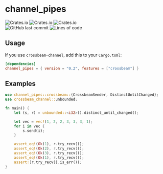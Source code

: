 # channel_pipes

![Crates.io](https://img.shields.io/crates/v/channel_pipes) ![Crates.io](https://img.shields.io/crates/d/channel_pipes) ![Crates.io](https://img.shields.io/crates/l/channel_pipes)  
![GitHub last commit](https://img.shields.io/github/last-commit/Frixuu/ChannelPipes) ![Lines of code](https://img.shields.io/tokei/lines/github/Frixuu/ChannelPipes)

## Usage

If you use ```crossbeam-channel```, add this to your ```Cargo.toml```:

```toml
[dependencies]
channel_pipes = { version = "0.2", features = ["crossbeam"] }
```

## Examples

```rust
use channel_pipes::crossbeam::{CrossbeamSender, DistinctUntilChanged};
use crossbeam_channel::unbounded;

fn main() {
    let (s, r) = unbounded::<i32>().distinct_until_changed();

    let vec = vec![1, 2, 2, 3, 3, 3, 1];
    for i in vec {
        s.send(i);
    }

    assert_eq!(Ok(1), r.try_recv());
    assert_eq!(Ok(2), r.try_recv());
    assert_eq!(Ok(3), r.try_recv());
    assert_eq!(Ok(1), r.try_recv());
    assert!(r.try_recv().is_err());
}
```

